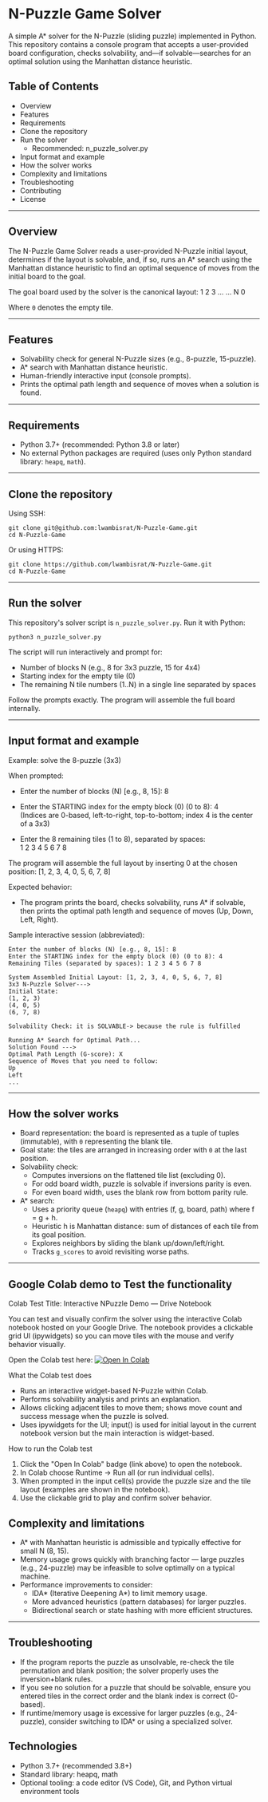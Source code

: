# N-Puzzle Game Solver

A simple A* solver for the N-Puzzle (sliding puzzle) implemented in Python.  
This repository contains a console program that accepts a user-provided board configuration, checks solvability, and—if solvable—searches for an optimal solution using the Manhattan distance heuristic.



## Table of Contents

- Overview
- Features
- Requirements
- Clone the repository
- Run the solver
  - Recommended: n_puzzle_solver.py
- Input format and example
- How the solver works
- Complexity and limitations
- Troubleshooting
- Contributing
- License

---

## Overview

The N-Puzzle Game Solver reads a user-provided N-Puzzle initial layout, determines if the layout is solvable, and, if so, runs an A* search using the Manhattan distance heuristic to find an optimal sequence of moves from the initial board to the goal.

The goal board used by the solver is the canonical layout:
1 2 3 ...
... N 0

Where `0` denotes the empty tile.

---

## Features

- Solvability check for general N-Puzzle sizes (e.g., 8-puzzle, 15-puzzle).
- A* search with Manhattan distance heuristic.
- Human-friendly interactive input (console prompts).
- Prints the optimal path length and sequence of moves when a solution is found.

---

## Requirements

- Python 3.7+ (recommended: Python 3.8 or later)
- No external Python packages are required (uses only Python standard library: `heapq`, `math`).

---

## Clone the repository

Using SSH:
```
git clone git@github.com:lwambisrat/N-Puzzle-Game.git
cd N-Puzzle-Game
```

Or using HTTPS:
```
git clone https://github.com/lwambisrat/N-Puzzle-Game.git
cd N-Puzzle-Game
```

---

## Run the solver

This repository's solver script is `n_puzzle_solver.py`. Run it with Python:

```
python3 n_puzzle_solver.py
```

The script will run interactively and prompt for:
- Number of blocks N (e.g., 8 for 3x3 puzzle, 15 for 4x4)
- Starting index for the empty tile (0)
- The remaining N tile numbers (1..N) in a single line separated by spaces

Follow the prompts exactly. The program will assemble the full board internally.

---

## Input format and example

Example: solve the 8-puzzle (3x3)

When prompted:
- Enter the number of blocks (N) [e.g., 8, 15]: 8

- Enter the STARTING index for the empty block (0) (0 to 8): 4  
  (Indices are 0-based, left-to-right, top-to-bottom; index 4 is the center of a 3x3)

- Enter the 8 remaining tiles (1 to 8), separated by spaces:  
  1 2 3 4 5 6 7 8

The program will assemble the full layout by inserting 0 at the chosen position:
[1, 2, 3, 4, 0, 5, 6, 7, 8]

Expected behavior:
- The program prints the board, checks solvability, runs A* if solvable, then prints the optimal path length and sequence of moves (Up, Down, Left, Right).

Sample interactive session (abbreviated):
```
Enter the number of blocks (N) [e.g., 8, 15]: 8
Enter the STARTING index for the empty block (0) (0 to 8): 4
Remaining Tiles (separated by spaces): 1 2 3 4 5 6 7 8

System Assembled Initial Layout: [1, 2, 3, 4, 0, 5, 6, 7, 8]
3x3 N-Puzzle Solver--->
Initial State:
(1, 2, 3)
(4, 0, 5)
(6, 7, 8)

Solvability Check: it is SOLVABLE-> because the rule is fulfilled

Running A* Search for Optimal Path...
Solution Found --->
Optimal Path Length (G-score): X
Sequence of Moves that you need to follow:
Up
Left
...
```

---

## How the solver works

- Board representation: the board is represented as a tuple of tuples (immutable), with `0` representing the blank tile.
- Goal state: the tiles are arranged in increasing order with `0` at the last position.
- Solvability check:
  - Computes inversions on the flattened tile list (excluding 0).
  - For odd board width, puzzle is solvable if inversions parity is even.
  - For even board width, uses the blank row from bottom parity rule.
- A* search:
  - Uses a priority queue (`heapq`) with entries (f, g, board, path) where f = g + h.
  - Heuristic h is Manhattan distance: sum of distances of each tile from its goal position.
  - Explores neighbors by sliding the blank up/down/left/right.
  - Tracks `g_scores` to avoid revisiting worse paths.

---

## Google Colab demo to Test the functionality

Colab Test Title: Interactive NPuzzle Demo — Drive Notebook

You can test and visually confirm the solver using the interactive Colab notebook hosted on your Google Drive. The notebook provides a clickable grid UI (ipywidgets) so you can move tiles with the mouse and verify behavior visually.

Open the Colab test here:
[![Open In Colab](https://colab.research.google.com/assets/colab-badge.svg)](https://colab.research.google.com/drive/17Lkjzn3T9rwCbEeLngqkUtWSJZA1ZPk4)

What the Colab test does
- Runs an interactive widget-based N-Puzzle within Colab.
- Performs solvability analysis and prints an explanation.
- Allows clicking adjacent tiles to move them; shows move count and success message when the puzzle is solved.
- Uses ipywidgets for the UI; input() is used for initial layout in the current notebook version but the main interaction is widget-based.

How to run the Colab test
1. Click the "Open In Colab" badge (link above) to open the notebook.
2. In Colab choose Runtime → Run all (or run individual cells).
3. When prompted in the input cell(s) provide the puzzle size and the tile layout (examples are shown in the notebook).
4. Use the clickable grid to play and confirm solver behavior.


## Complexity and limitations

- A* with Manhattan heuristic is admissible and typically effective for small N (8, 15).
- Memory usage grows quickly with branching factor — large puzzles (e.g., 24-puzzle) may be infeasible to solve optimally on a typical machine.
- Performance improvements to consider:
  - IDA* (Iterative Deepening A*) to limit memory usage.
  - More advanced heuristics (pattern databases) for larger puzzles.
  - Bidirectional search or state hashing with more efficient structures.

---

## Troubleshooting

- If the program reports the puzzle as unsolvable, re-check the tile permutation and blank position; the solver properly uses the inversion+blank rules.
- If you see no solution for a puzzle that should be solvable, ensure you entered tiles in the correct order and the blank index is correct (0-based).
- If runtime/memory usage is excessive for larger puzzles (e.g., 24-puzzle), consider switching to IDA* or using a specialized solver.

## Technologies

- Python 3.7+ (recommended 3.8+)
- Standard library: heapq, math
- Optional tooling: a code editor (VS Code), Git, and Python virtual environment tools





